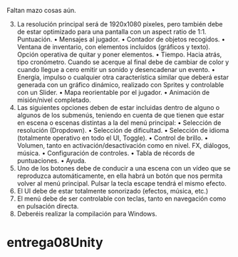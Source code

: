 Faltan mazo cosas aún.

3. La resolución principal será de 1920x1080 pixeles, pero también debe de estar optimizado para una 
pantalla con un aspect ratio de 1:1. 
Puntuación. 
• Mensajes al jugador. 
• Contador de objetos recogidos. 
• Ventana de inventario, con elementos incluidos (gráficos y texto). Opción operativa de quitar y 
poner elementos. 
• Tiempo. Hacia atrás, tipo cronómetro. Cuando se acerque al final debe de cambiar de color y 
cuando llegue a cero emitir un sonido y desencadenar un evento. 
• Energía, impulso o cualquier otra característica similar que deberá estar generada con un 
gráfico dinámico, realizado con Sprites y controlable con un Slider. 
• Mapa reorientable por el jugador. 
• Animación de misión/nivel completado. 
7. Las siguientes opciones deben de estar incluidas dentro de alguno o algunos de los submenús, 
teniendo en cuenta de que tienen que estar en escena o escenas distintas a la del menú principal: 
• Selección de resolución (Dropdown). 
• Selección de dificultad. 
• Selección de idioma (totalmente operativo en todo el UI, Toggle). 
• Control de brillo. 
• Volumen, tanto en activación/desactivación como en nivel. FX, diálogos, música. 
• Configuración de controles. 
• Tabla de récords de puntuaciones. 
• Ayuda. 
8. Uno de los botones debe de conducir a una escena con un vídeo que se reproduzca automáticamente, 
en ella habrá un botón que nos permita volver al menú principal. Pulsar la tecla escape tendrá el 
mismo efecto. 
10. El UI debe de estar totalmente sonorizado (efectos, música, etc.) 
11. El menú debe de ser controlable con teclas, tanto en navegación como en pulsación directa. 
12. Deberéis realizar la compilación para Windows. 

# entrega08Unity